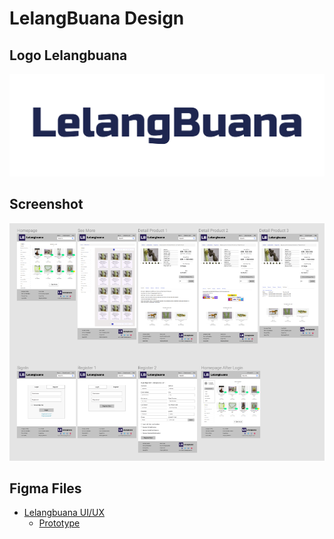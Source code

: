 # LelangBuana Design

## Logo Lelangbuana
![Logo](Lelangbuana-logo.png)

## Screenshot

![Lelangbuana UI/UX Design](Revised-UIUX-design.png)

## Figma Files

- [Lelangbuana UI/UX](https://www.figma.com/file/ghrjNomijttWNOv9icRBLjQF/Rev-1.0-Lelangbuana-UI-UX)
  - [Prototype](https://www.figma.com/proto/ghrjNomijttWNOv9icRBLjQF/Rev-1.0-Lelangbuana-UI-UX?scaling=min-zoom)
